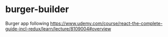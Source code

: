 # burger-builder
Burger app following https://www.udemy.com/course/react-the-complete-guide-incl-redux/learn/lecture/8109004#overview

